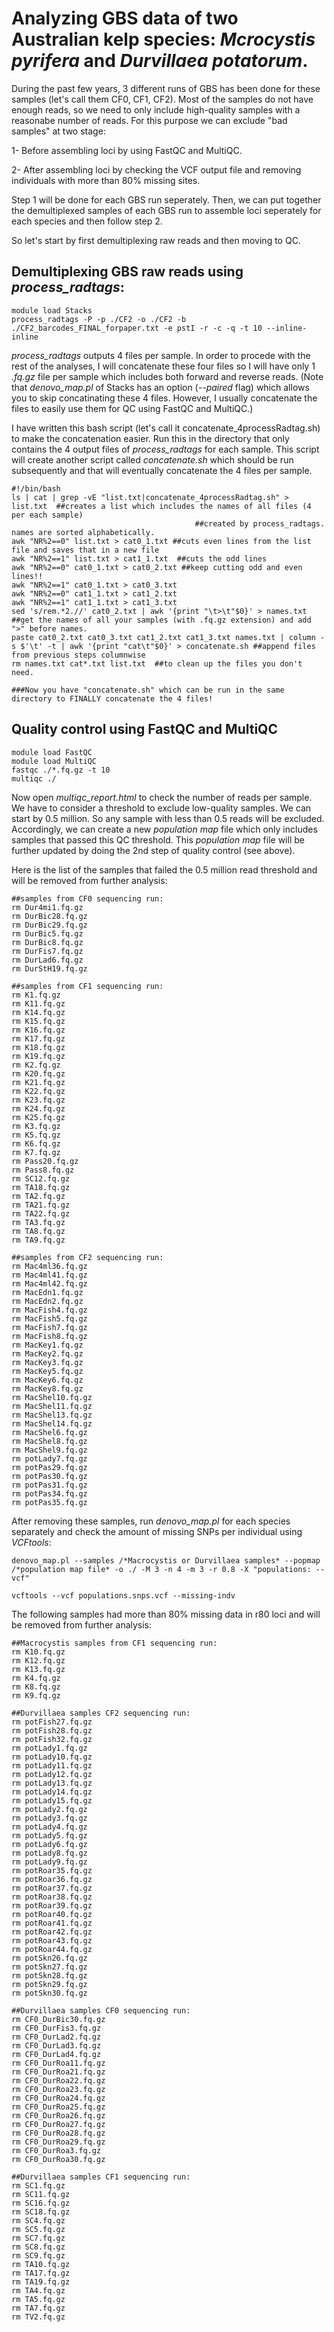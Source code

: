 # Analyzing GBS data of two Australian kelp species: *Mcrocystis pyrifera* and *Durvillaea potatorum*.

During the past few years, 3 different runs of GBS has been done for these samples (let's call them CF0, CF1, CF2).
Most of the samples do not have enough reads, so we need to only include high-quality samples with a reasonabe number of reads. For this purpose we can exclude "bad samples" at two stage:

1- Before assembling loci by using FastQC and MultiQC.

2- After assembling loci by checking the VCF output file and removing individuals with more than 80% missing sites.

Step 1 will be done for each GBS run seperately. Then, we can put together the demultiplexed samples of each GBS run to assemble loci seperately for each species and then follow step 2.

So let's start by first demultiplexing raw reads and then moving to QC.

## Demultiplexing GBS raw reads using *process_radtags*:

```
module load Stacks
process_radtags -P -p ./CF2 -o ./CF2 -b ./CF2_barcodes_FINAL_forpaper.txt -e pstI -r -c -q -t 10 --inline-inline
```

*process_radtags* outputs 4 files per sample. In order to procede with the rest of the analyses, I will concatenate these four files so I will have only 1 *.fq.gz* file per sample which includes both forward and reverse reads. (Note that *denovo_map.pl* of Stacks has an option (*--paired* flag) which allows you to skip concatinating these 4 files. However, I usually concatenate the files to easily use them for QC using FastQC and MultiQC.)

I have written this bash script (let's call it concatenate_4processRadtag.sh) to make the concatenation easier. Run this in the directory that only contains the 4 output files of *process_radtags* for each sample. This script will create another script called *concatenate.sh* which should be run subsequently and that will eventually concatenate the 4 files per sample.


```
#!/bin/bash
ls | cat | grep -vE "list.txt|concatenate_4processRadtag.sh" > list.txt  ##creates a list which includes the names of all files (4 per each sample)
								         ##created by process_radtags. names are sorted alphabetically.
awk "NR%2==0" list.txt > cat0_1.txt ##cuts even lines from the list file and saves that in a new file
awk "NR%2==1" list.txt > cat1_1.txt  ##cuts the odd lines
awk "NR%2==0" cat0_1.txt > cat0_2.txt ##keep cutting odd and even lines!!
awk "NR%2==1" cat0_1.txt > cat0_3.txt
awk "NR%2==0" cat1_1.txt > cat1_2.txt
awk "NR%2==1" cat1_1.txt > cat1_3.txt
sed 's/rem.*2.//' cat0_2.txt | awk '{print "\t>\t"$0}' > names.txt ##get the names of all your samples (with .fq.gz extension) and add ">" before names.
paste cat0_2.txt cat0_3.txt cat1_2.txt cat1_3.txt names.txt | column -s $'\t' -t | awk '{print "cat\t"$0}' > concatenate.sh ##append files from previous steps columnwise
rm names.txt cat*.txt list.txt  ##to clean up the files you don't need.

###Now you have "concatenate.sh" which can be run in the same directory to FINALLY concatenate the 4 files!
```


## Quality control using FastQC and MultiQC

```
module load FastQC
module load MultiQC
fastqc ./*.fq.gz -t 10
multiqc ./
```

Now open *multiqc_report.html* to check the number of reads per sample. We have to consider a threshold to exclude low-quality samples. We can start by 0.5 million.
So any sample with less than 0.5 reads will be excluded. Accordingly, we can create a new *population map* file which only includes samples that passed this QC threshold. This *population map* file will be further updated by doing the 2nd step of quality control (see above).




Here is the list of the samples that failed the 0.5 million read threshold and will be removed from further analysis:

```
##samples from CF0 sequencing run:
rm Dur4mi1.fq.gz
rm DurBic28.fq.gz
rm DurBic29.fq.gz
rm DurBic5.fq.gz
rm DurBic8.fq.gz
rm DurFis7.fq.gz
rm DurLad6.fq.gz
rm DurStH19.fq.gz

##samples from CF1 sequencing run:
rm K1.fq.gz
rm K11.fq.gz
rm K14.fq.gz
rm K15.fq.gz
rm K16.fq.gz
rm K17.fq.gz
rm K18.fq.gz
rm K19.fq.gz
rm K2.fq.gz
rm K20.fq.gz
rm K21.fq.gz
rm K22.fq.gz
rm K23.fq.gz
rm K24.fq.gz
rm K25.fq.gz
rm K3.fq.gz
rm K5.fq.gz
rm K6.fq.gz
rm K7.fq.gz
rm Pass20.fq.gz
rm Pass8.fq.gz
rm SC12.fq.gz
rm TA18.fq.gz
rm TA2.fq.gz
rm TA21.fq.gz
rm TA22.fq.gz
rm TA3.fq.gz
rm TA8.fq.gz
rm TA9.fq.gz

##samples from CF2 sequencing run:
rm Mac4ml36.fq.gz
rm Mac4ml41.fq.gz
rm Mac4ml42.fq.gz
rm MacEdn1.fq.gz
rm MacEdn2.fq.gz
rm MacFish4.fq.gz
rm MacFish5.fq.gz
rm MacFish7.fq.gz
rm MacFish8.fq.gz
rm MacKey1.fq.gz
rm MacKey2.fq.gz
rm MacKey3.fq.gz
rm MacKey5.fq.gz
rm MacKey6.fq.gz
rm MacKey8.fq.gz
rm MacShel10.fq.gz
rm MacShel11.fq.gz
rm MacShel13.fq.gz
rm MacShel14.fq.gz
rm MacShel6.fq.gz
rm MacShel8.fq.gz
rm MacShel9.fq.gz
rm potLady7.fq.gz
rm potPas29.fq.gz
rm potPas30.fq.gz
rm potPas31.fq.gz
rm potPas34.fq.gz
rm potPas35.fq.gz
```


After removing these samples, run *denovo_map.pl* for each species separately and check the amount of missing SNPs per individual using *VCFtools*:

```
denovo_map.pl --samples /*Macrocystis or Durvillaea samples* --popmap /*population map file* -o ./ -M 3 -n 4 -m 3 -r 0.8 -X "populations: --vcf"

vcftools --vcf populations.snps.vcf --missing-indv
```



The following samples had more than 80% missing data in r80 loci and will be removed from further analysis:

```
##Macrocystis samples from CF1 sequencing run:
rm K10.fq.gz
rm K12.fq.gz
rm K13.fq.gz
rm K4.fq.gz	
rm K8.fq.gz	
rm K9.fq.gz	

##Durvillaea samples CF2 sequencing run:
rm potFish27.fq.gz
rm potFish28.fq.gz
rm potFish32.fq.gz
rm potLady1.fq.gz
rm potLady10.fq.gz
rm potLady11.fq.gz
rm potLady12.fq.gz
rm potLady13.fq.gz
rm potLady14.fq.gz
rm potLady15.fq.gz
rm potLady2.fq.gz
rm potLady3.fq.gz
rm potLady4.fq.gz
rm potLady5.fq.gz
rm potLady6.fq.gz
rm potLady8.fq.gz
rm potLady9.fq.gz
rm potRoar35.fq.gz
rm potRoar36.fq.gz
rm potRoar37.fq.gz
rm potRoar38.fq.gz
rm potRoar39.fq.gz
rm potRoar40.fq.gz
rm potRoar41.fq.gz
rm potRoar42.fq.gz
rm potRoar43.fq.gz
rm potRoar44.fq.gz
rm potSkn26.fq.gz
rm potSkn27.fq.gz
rm potSkn28.fq.gz
rm potSkn29.fq.gz
rm potSkn30.fq.gz

##Durvillaea samples CF0 sequencing run:
rm CF0_DurBic30.fq.gz
rm CF0_DurFis3.fq.gz
rm CF0_DurLad2.fq.gz
rm CF0_DurLad3.fq.gz
rm CF0_DurLad4.fq.gz
rm CF0_DurRoa11.fq.gz
rm CF0_DurRoa21.fq.gz
rm CF0_DurRoa22.fq.gz
rm CF0_DurRoa23.fq.gz
rm CF0_DurRoa24.fq.gz
rm CF0_DurRoa25.fq.gz
rm CF0_DurRoa26.fq.gz
rm CF0_DurRoa27.fq.gz
rm CF0_DurRoa28.fq.gz
rm CF0_DurRoa29.fq.gz
rm CF0_DurRoa3.fq.gz
rm CF0_DurRoa30.fq.gz

##Durvillaea samples CF1 sequencing run:
rm SC1.fq.gz
rm SC11.fq.gz
rm SC16.fq.gz
rm SC18.fq.gz
rm SC4.fq.gz
rm SC5.fq.gz
rm SC7.fq.gz
rm SC8.fq.gz
rm SC9.fq.gz
rm TA10.fq.gz
rm TA17.fq.gz
rm TA19.fq.gz
rm TA4.fq.gz
rm TA5.fq.gz
rm TA7.fq.gz
rm TV2.fq.gz
